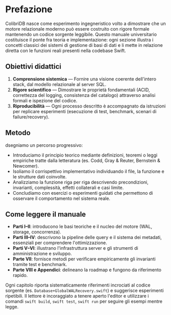 # Prefazione

ColibrìDB nasce come esperimento ingegneristico volto a dimostrare che un motore relazionale moderno può essere costruito con rigore formale mantenendo un codice sorgente leggibile. Questo manuale universitario costituisce il ponte fra teoria e implementazione: ogni sezione illustra i concetti classici dei sistemi di gestione di basi di dati e li mette in relazione diretta con le funzioni reali presenti nella codebase Swift.

## Obiettivi didattici
1. **Comprensione sistemica** — Fornire una visione coerente dell'intero stack, dal modello relazionale al server SQL.
2. **Rigore scientifico** — Dimostrare le proprietà fondamentali (ACID, correttezza del logging, consistenza del catalogo) attraverso analisi formali e ispezione del codice.
3. **Riproducibilità** — Ogni processo descritto è accompagnato da istruzioni per replicare esperimenti (esecuzione di test, benchmark, scenari di failure/recovery).

## Metodo
dsegniamo un percorso progressivo:
- Introduciamo il principio teorico mediante definizioni, teoremi o leggi empiriche tratte dalla letteratura (es. Codd, Gray & Reuter, Bernstein & Newcomer).
- Isoliamo il corrispettivo implementativo individuando il file, la funzione e le strutture dati coinvolte.
- Analizziamo la funzione riga per riga descrivendo precondizioni, invarianti, complessità, effetti collaterali e casi limite.
- Concludiamo con esercizi o esperimenti guidati che permettono di osservare il comportamento nel sistema reale.

## Come leggere il manuale
- **Parti I–II**: introducono le basi teoriche e il nucleo del motore (WAL, storage, concorrenza).
- **Parti III–IV**: descrivono la pipeline delle query e il sistema dei metadati, essenziali per comprendere l'ottimizzazione.
- **Parti V–VI**: illustrano l'infrastruttura server e gli strumenti di amministrazione e sviluppo.
- **Parte VII**: fornisce metodi per verificare empiricamente gli invarianti tramite test e benchmark.
- **Parte VIII e Appendici**: delineano la roadmap e fungono da riferimento rapido.

Ogni capitolo riporta sistematicamente riferimenti incrociati al codice sorgente (es. `Database+GlobalWALRecovery.swift`) e suggerisce esperimenti ripetibili. Il lettore è incoraggiato a tenere aperto l'editor e utilizzare i comandi `swift build`, `swift test`, `swift run` per seguire gli esempi mentre legge.
